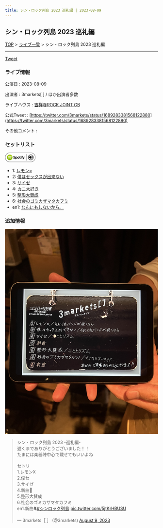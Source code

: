 ```yaml
---
title: シン・ロック列島 2023 巡礼編 | 2023-08-09
---
```

## シン・ロック列島 2023 巡礼編

[TOP](/setlist/) > [ライブ一覧](lives.html) > シン・ロック列島 2023 巡礼編

___

<a href="https://twitter.com/share?ref_src=twsrc%5Etfw" data-text="3markets[ ]セットリスト > シン・ロック列島 2023 巡礼編" class="twitter-share-button" data-via="3markets" data-hashtags="3markets" data-related="3markets" data-show-count="false">Tweet</a>

### ライブ情報

公演日
:    2023-08-09

出演者
:    3markets[ ] / ほか出演者多数

ライブハウス
:    [吉祥寺ROCK JOINT GB](livehouse039.html)

公式Tweet
:    [https://twitter.com/3markets/status/1689283381568122880](https://twitter.com/3markets/status/1689283381568122880)

その他コメント
:    

### セットリスト


[![play with spotify](images/spotify-icon.png)](https://open.spotify.com/playlist/1ywoWj4TaJMxnnvhEMKKFz)



*  1: [レモン×](song003.html)
*  2: [僕はセックスが出来ない](song006.html)
*  3: [サイゼ](song004.html)
*  4: [カニ大好き](song079.html)
*  5: [整形大賛成](song005.html)
*  6: [社会のゴミカザマタカフミ](song002.html)
*  en1: [なんにもしないから。](song076.html)


### 追加情報

[![セトリ画像](images/075.jpg)](images/075.jpg)


<blockquote class="twitter-tweet"><p lang="ja" dir="ltr">シン・ロック列島 2023 -巡礼編-<br>遅くまでありがとうございました！！<br>たまには楽器陣中心で載せてもいいよね<br><br>セトリ<br>1.レモンX<br>2.僕セ<br>3.サイゼ<br>4.新曲🦀<br>5.整形大賛成<br>6.社会のゴミカザマタカフミ<br>en1.新曲🐈<a href="https://twitter.com/hashtag/%E3%82%B7%E3%83%B3%E3%83%AD%E3%83%83%E3%82%AF%E5%88%97%E5%B3%B6?src=hash&amp;ref_src=twsrc%5Etfw">#シンロック列島</a> <a href="https://t.co/5jtKrHBUSU">pic.twitter.com/5jtKrHBUSU</a></p>&mdash; 3markets［ ］ (@3markets) <a href="https://twitter.com/3markets/status/1689283381568122880?ref_src=twsrc%5Etfw">August 9, 2023</a></blockquote>
<script async src="https://platform.twitter.com/widgets.js" charset="utf-8"></script>




<script async src="https://platform.twitter.com/widgets.js" charset="utf-8"></script>